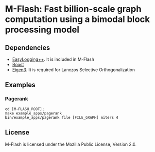 # M-Flash: Fast billion-scale graph computation using a bimodal block processing model

## Dependencies
* [EasyLogging++](http://easylogging.muflihun.com). It is included in M-Flash
* [Boost](http://www.boost.org)
* [Eigen3](http://eigen.tuxfamily.org/). It is required for Lanczos Selective Orthogonalization

## Examples

### Pagerank 
```
cd [M-FLASH_ROOT];
make example_apps/pagerank
bin/example_apps/pagerank file [FILE_GRAPH] niters 4
```

## License
M-Flash is licensed under the Mozilla Public License, Version 2.0. 
